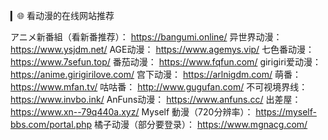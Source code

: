 ▎🌐 看动漫的在线网站推荐

アニメ新番組（看新番推荐）：
https://bangumi.online/
异世界动漫：
https://www.ysjdm.net/
AGE动漫：
https://www.agemys.vip/
七色番动漫：
https://www.7sefun.top/
番茄动漫：
https://www.fqfun.com/
girigiri爱动漫：
https://anime.girigirilove.com/
宫下动漫：
https://arlnigdm.com/
萌番：
https://www.mfan.tv/
咕咕番：
http://www.gugufan.com/
不可视境界线：
https://www.invbo.ink/
AnFuns动漫：
https://www.anfuns.cc/
出差屋：
https://www.xn--79q440a.xyz/
Myself 動漫（720分辨率）：
https://myself-bbs.com/portal.php
橘子动漫（部分要登录）：
https://www.mgnacg.com/
